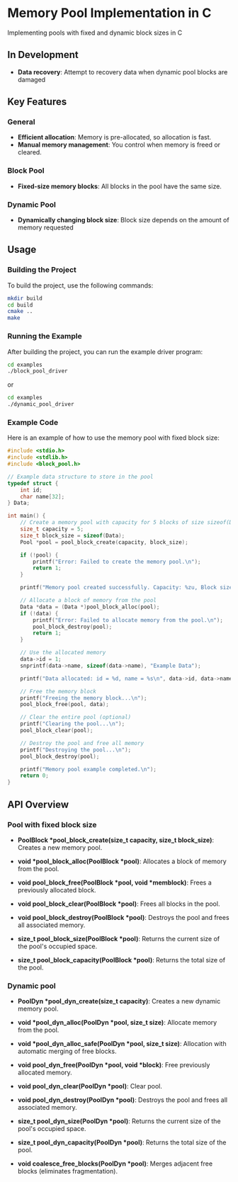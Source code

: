 # Memory Pool Implementation in C

Implementing pools with fixed and dynamic block sizes in C

## In Development

- **Data recovery**: Attempt to recovery data when dynamic pool blocks are damaged

## Key Features

### General
- **Efficient allocation**: Memory is pre-allocated, so allocation is fast.
- **Manual memory management**: You control when memory is freed or cleared.

### Block Pool
- **Fixed-size memory blocks**: All blocks in the pool have the same size.

### Dynamic Pool
- **Dynamically changing block size**: Block size depends on the amount of memory requested

## Usage

### Building the Project

To build the project, use the following commands:

```bash
mkdir build
cd build
cmake ..
make
```

### Running the Example

After building the project, you can run the example driver program:

```bash
cd examples
./block_pool_driver
```
or
```bash
cd examples
./dynamic_pool_driver
```

### Example Code

Here is an example of how to use the memory pool with fixed block size:

```c
#include <stdio.h>
#include <stdlib.h>
#include <block_pool.h>

// Example data structure to store in the pool
typedef struct {
    int id;
    char name[32];
} Data;

int main() {
    // Create a memory pool with capacity for 5 blocks of size sizeof(Data)
    size_t capacity = 5;
    size_t block_size = sizeof(Data);
    Pool *pool = pool_block_create(capacity, block_size);

    if (!pool) {
        printf("Error: Failed to create the memory pool.\n");
        return 1;
    }

    printf("Memory pool created successfully. Capacity: %zu, Block size: %zu\n", pool->capacity, pool->block_size);

    // Allocate a block of memory from the pool
    Data *data = (Data *)pool_block_alloc(pool);
    if (!data) {
        printf("Error: Failed to allocate memory from the pool.\n");
        pool_block_destroy(pool);
        return 1;
    }

    // Use the allocated memory
    data->id = 1;
    snprintf(data->name, sizeof(data->name), "Example Data");

    printf("Data allocated: id = %d, name = %s\n", data->id, data->name);

    // Free the memory block
    printf("Freeing the memory block...\n");
    pool_block_free(pool, data);

    // Clear the entire pool (optional)
    printf("Clearing the pool...\n");
    pool_block_clear(pool);

    // Destroy the pool and free all memory
    printf("Destroying the pool...\n");
    pool_block_destroy(pool);

    printf("Memory pool example completed.\n");
    return 0;
}
```
## API Overview

### Pool with fixed block size

- **PoolBlock \*pool_block_create(size_t capacity, size_t block_size)**: Creates a new memory pool.

- **void \*pool_block_alloc(PoolBlock \*pool)**: Allocates a block of memory from the pool.

- **void pool_block_free(PoolBlock \*pool, void \*memblock)**: Frees a previously allocated block.

- **void pool_block_clear(PoolBlock \*pool)**: Frees all blocks in the pool.

- **void pool_block_destroy(PoolBlock \*pool)**: Destroys the pool and frees all associated memory.

- **size_t pool_block_size(PoolBlock \*pool)**: Returns the current size of the pool's occupied space.

- **size_t pool_block_capacity(PoolBlock \*pool)**: Returns the total size of the pool.

### Dynamic pool

- **PoolDyn \*pool_dyn_create(size_t capacity)**: Creates a new dynamic memory pool.

- **void \*pool_dyn_alloc(PoolDyn \*pool, size_t size)**: Allocate memory from the pool.

- **void \*pool_dyn_alloc_safe(PoolDyn \*pool, size_t size)**: Allocation with automatic merging of free blocks.

- **void pool_dyn_free(PoolDyn \*pool, void \*block)**: Free previously allocated memory.

- **void pool_dyn_clear(PoolDyn \*pool)**: Clear pool.

- **void pool_dyn_destroy(PoolDyn \*pool)**: Destroys the pool and frees all associated memory.

- **size_t pool_dyn_size(PoolDyn \*pool)**: Returns the current size of the pool's occupied space.

- **size_t pool_dyn_capacity(PoolDyn \*pool)**: Returns the total size of the pool.

- **void coalesce_free_blocks(PoolDyn \*pool)**: Merges adjacent free blocks (eliminates fragmentation).
